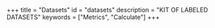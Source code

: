 +++
title = "Datasets"
id = "datasets"
description = "KIT OF LABELED DATASETS"
keywords = ["Metrics", "Calculate"]
+++

